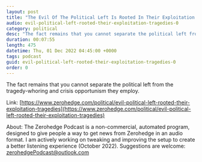 ```yaml
---
layout: post
title: "The Evil Of The Political Left Is Rooted In Their Exploitation Of Tragedies"
audio: evil-political-left-rooted-their-exploitation-tragedies-0
category: political
desc: "The fact remains that you cannot separate the political left from the tragedy-whoring and crisis opportunism they employ. "
duration: 00:07:55
length: 475
datetime: Thu, 01 Dec 2022 04:45:00 +0000
tags: podcast
guid: evil-political-left-rooted-their-exploitation-tragedies-0
order: 0
---
```

The fact remains that you cannot separate the political left from the tragedy-whoring and crisis opportunism they employ. 

Link: [https://www.zerohedge.com/political/evil-political-left-rooted-their-exploitation-tragedies](https://www.zerohedge.com/political/evil-political-left-rooted-their-exploitation-tragedies)

About: The Zerohedge Podcast is a non-commercial, automated program, designed to give people a way to get news from Zerohedge in an audio format.  I am actively working on tweaking and improving the setup to create a better listening experience (October 2022).  Suggestions are welcome: [zerohedgePodcast@outlook.com](mailto:zerohedgePodcast@outlook.com)
